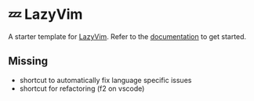 # 💤 LazyVim

A starter template for [LazyVim](https://github.com/LazyVim/LazyVim).
Refer to the [documentation](https://lazyvim.github.io/installation) to get started.

## Missing
- shortcut to automatically fix language specific issues
- shortcut for refactoring (f2 on vscode)
